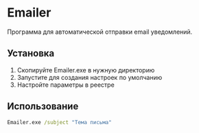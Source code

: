 ﻿# Emailer

Программа для автоматической отправки email уведомлений.

## Установка

1. Скопируйте Emailer.exe в нужную директорию
2. Запустите для создания настроек по умолчанию
3. Настройте параметры в реестре

## Использование

```cmd
Emailer.exe /subject "Тема письма"